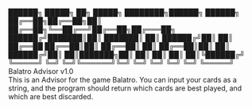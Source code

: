
██████╗  █████╗ ██╗      █████╗ ████████╗██████╗  ██████╗ 
██╔══██╗██╔══██╗██║     ██╔══██╗╚══██╔══╝██╔══██╗██╔═══██╗
██████╔╝███████║██║     ███████║   ██║   ██████╔╝██║   ██║
██╔══██ ██╔══██║██║     ██╔══██║   ██║   ██╔══██║██║   ██║
██████╔╝██║  ██║███████╗██║  ██║   ██║   ██║  ██║╚██████╔╝
╚═════╝ ╚═╝  ╚═╝╚══════╝╚═╝  ╚═╝   ╚═╝   ╚═╝  ╚═╝ ╚═════╝ 
                      Balatro Advisor v1.0            
This is an Advisor for the game Balatro. You can input your cards as a string, and the program should return which cards are best played, and which are best discarded.
